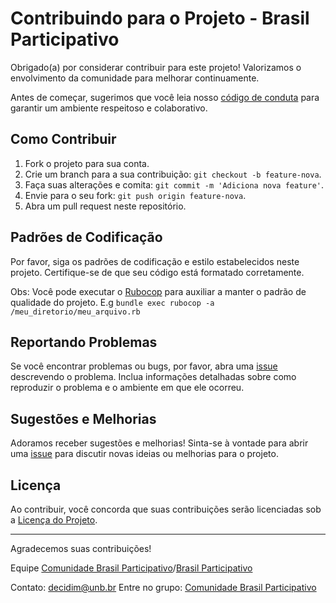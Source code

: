 # Contribuindo para o Projeto - Brasil Participativo

Obrigado(a) por considerar contribuir para este projeto! Valorizamos o envolvimento da comunidade para melhorar continuamente.

Antes de começar, sugerimos que você leia nosso [código de conduta](CODE-OF-CONDUCT.md) para garantir um ambiente respeitoso e colaborativo.

## Como Contribuir

1. Fork o projeto para sua conta.
2. Crie um branch para a sua contribuição: `git checkout -b feature-nova`.
3. Faça suas alterações e comita: `git commit -m 'Adiciona nova feature'`.
4. Envie para o seu fork: `git push origin feature-nova`.
5. Abra um pull request neste repositório.

## Padrões de Codificação

Por favor, siga os padrões de codificação e estilo estabelecidos neste projeto. Certifique-se de que seu código está formatado corretamente.

Obs: Você pode executar o [Rubocop](https://github.com/rubocop/rubocop) para auxiliar a manter o padrão de qualidade do projeto.
E.g `bundle exec rubocop -a /meu_diretorio/meu_arquivo.rb`

## Reportando Problemas

Se você encontrar problemas ou bugs, por favor, abra uma [issue](https://gitlab.com/lappis-unb/decidimbr/ecossistemasl/-/issues/) descrevendo o problema. Inclua informações detalhadas sobre como reproduzir o problema e o ambiente em que ele ocorreu.

## Sugestões e Melhorias

Adoramos receber sugestões e melhorias! Sinta-se à vontade para abrir uma [issue](https://gitlab.com/lappis-unb/decidimbr/ecossistemasl/-/issues/) para discutir novas ideias ou melhorias para o projeto.

## Licença

Ao contribuir, você concorda que suas contribuições serão licenciadas sob a [Licença do Projeto](https://gitlab.com/lappis-unb/decidimbr/decidim-govbr/-/blob/main/LICENSE-AGPLv3.txt?ref_type=heads).

---

Agradecemos suas contribuições!

Equipe [Comunidade Brasil Participativo](https://t.me/+nm4bkXxYukFlOWZh)/[Brasil Participativo](https://brasilparticipativo.presidencia.gov.br/)

Contato: decidim@unb.br
Entre no grupo: [Comunidade Brasil Participativo](https://t.me/+nm4bkXxYukFlOWZh)